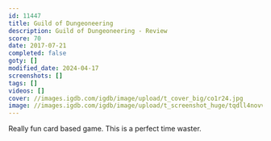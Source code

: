 ```yaml
---
id: 11447
title: Guild of Dungeoneering
description: Guild of Dungeoneering - Review
score: 70
date: 2017-07-21
completed: false
goty: []
modified_date: 2024-04-17
screenshots: []
tags: []
videos: []
cover: //images.igdb.com/igdb/image/upload/t_cover_big/co1r24.jpg
image: //images.igdb.com/igdb/image/upload/t_screenshot_huge/tqdll4novv9jsvlbu9yt.jpg
---
```

Really fun card based game. This is a perfect time waster.